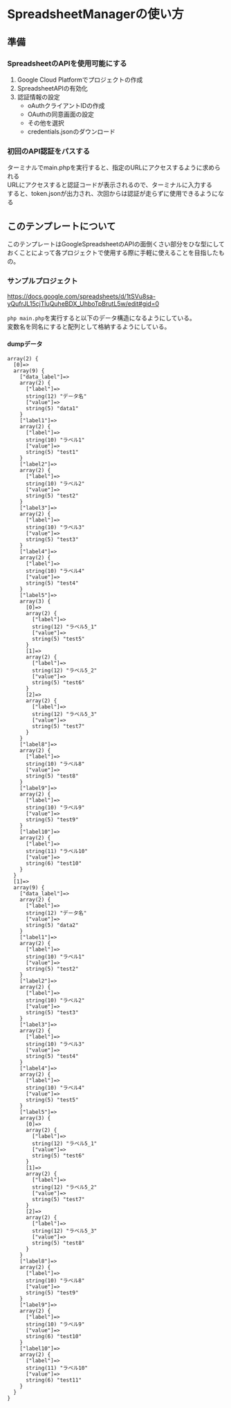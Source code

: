 # SpreadsheetManagerの使い方

## 準備
### SpreadsheetのAPIを使用可能にする

1. Google Cloud Platformでプロジェクトの作成
2. SpreadsheetAPIの有効化
3. 認証情報の設定
    + oAuthクライアントIDの作成
    + OAuthの同意画面の設定
    + その他を選択
    + credentials.jsonのダウンロード

### 初回のAPI認証をパスする

ターミナルでmain.phpを実行すると、指定のURLにアクセスするように求められる  
URLにアクセスすると認証コードが表示されるので、ターミナルに入力する  
すると、token.jsonが出力され、次回からは認証が走らずに使用できるようになる


## このテンプレートについて
このテンプレートはGoogleSpreadsheetのAPIの面倒くさい部分をひな型にしておくことによって各プロジェクトで使用する際に手軽に使えることを目指したもの。

### サンプルプロジェクト
https://docs.google.com/spreadsheets/d/1tSVu8sa-yQufrJL15cjTluQuheBDX_UhboTpBrutL5w/edit#gid=0  

`php main.php`を実行すると以下のデータ構造になるようにしている。  
変数名を同名にすると配列として格納するようにしている。  


#### dumpデータ
```
array(2) {
  [0]=>
  array(9) {
    ["data_label"]=>
    array(2) {
      ["label"]=>
      string(12) "データ名"
      ["value"]=>
      string(5) "data1"
    }
    ["label1"]=>
    array(2) {
      ["label"]=>
      string(10) "ラベル1"
      ["value"]=>
      string(5) "test1"
    }
    ["label2"]=>
    array(2) {
      ["label"]=>
      string(10) "ラベル2"
      ["value"]=>
      string(5) "test2"
    }
    ["label3"]=>
    array(2) {
      ["label"]=>
      string(10) "ラベル3"
      ["value"]=>
      string(5) "test3"
    }
    ["label4"]=>
    array(2) {
      ["label"]=>
      string(10) "ラベル4"
      ["value"]=>
      string(5) "test4"
    }
    ["label5"]=>
    array(3) {
      [0]=>
      array(2) {
        ["label"]=>
        string(12) "ラベル5_1"
        ["value"]=>
        string(5) "test5"
      }
      [1]=>
      array(2) {
        ["label"]=>
        string(12) "ラベル5_2"
        ["value"]=>
        string(5) "test6"
      }
      [2]=>
      array(2) {
        ["label"]=>
        string(12) "ラベル5_3"
        ["value"]=>
        string(5) "test7"
      }
    }
    ["label8"]=>
    array(2) {
      ["label"]=>
      string(10) "ラベル8"
      ["value"]=>
      string(5) "test8"
    }
    ["label9"]=>
    array(2) {
      ["label"]=>
      string(10) "ラベル9"
      ["value"]=>
      string(5) "test9"
    }
    ["label10"]=>
    array(2) {
      ["label"]=>
      string(11) "ラベル10"
      ["value"]=>
      string(6) "test10"
    }
  }
  [1]=>
  array(9) {
    ["data_label"]=>
    array(2) {
      ["label"]=>
      string(12) "データ名"
      ["value"]=>
      string(5) "data2"
    }
    ["label1"]=>
    array(2) {
      ["label"]=>
      string(10) "ラベル1"
      ["value"]=>
      string(5) "test2"
    }
    ["label2"]=>
    array(2) {
      ["label"]=>
      string(10) "ラベル2"
      ["value"]=>
      string(5) "test3"
    }
    ["label3"]=>
    array(2) {
      ["label"]=>
      string(10) "ラベル3"
      ["value"]=>
      string(5) "test4"
    }
    ["label4"]=>
    array(2) {
      ["label"]=>
      string(10) "ラベル4"
      ["value"]=>
      string(5) "test5"
    }
    ["label5"]=>
    array(3) {
      [0]=>
      array(2) {
        ["label"]=>
        string(12) "ラベル5_1"
        ["value"]=>
        string(5) "test6"
      }
      [1]=>
      array(2) {
        ["label"]=>
        string(12) "ラベル5_2"
        ["value"]=>
        string(5) "test7"
      }
      [2]=>
      array(2) {
        ["label"]=>
        string(12) "ラベル5_3"
        ["value"]=>
        string(5) "test8"
      }
    }
    ["label8"]=>
    array(2) {
      ["label"]=>
      string(10) "ラベル8"
      ["value"]=>
      string(5) "test9"
    }
    ["label9"]=>
    array(2) {
      ["label"]=>
      string(10) "ラベル9"
      ["value"]=>
      string(6) "test10"
    }
    ["label10"]=>
    array(2) {
      ["label"]=>
      string(11) "ラベル10"
      ["value"]=>
      string(6) "test11"
    }
  }
}
```
